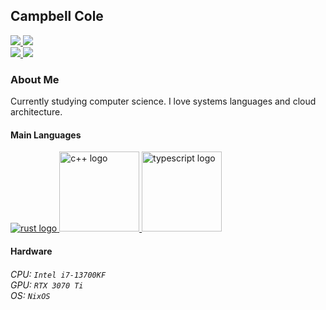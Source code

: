 ## Campbell Cole

<p>
  <a href="https://github.com/campbellcole">
    <img src="https://avatars.githubusercontent.com/u/10430178?v=2&s=197">
  </a>
  <a href="https://github.com/campbellcole">
    <img src="https://grs.boyaard.net/?username=campbellcole&include_all_commits=true&show_icons=true&theme=dracula&bg_color=8,a340b6,4c66ce&title_color=abc7ed&layout=compact">
  </a>
  <br />
  <a href="https://github.com/campbellcole">
    <img src="https://grs.boyaard.net/wakatime?username=pslight&api_domain=wakapi.boyaard.net&langs_count=4&theme=dracula&bg_color=8,a340b6,4c66ce&title_color=abc7ed&custom_title=Languages%20%28This%20Week%29&layout=compact">
  </a>
  <a href="https://github.com/campbellcole">
    <img src="https://grs.boyaard.net/top-langs/?username=campbellcole&langs_count=4&layout=compact&theme=dracula&bg_color=8,a340b6,4c66ce&title_color=abc7ed&custom_title=Languages%20%28All%20Time%29&size_weight=0.5&count_weight=0.5&exclude_repo=Entangled,nixpkgs,Spotify-Library-to-.txt,getting-started,uml_generator,oreganized,Non-Euclidian-Portals,MinecraftForge,ProjectKorra,afterparty-ng,dotfiles,sdks,assassin,unocss-attributify-rust,campbellcole.github.io,DVC-CS,positron,muon,muonoum-e,1nternal,bowling,VICINITY,prototype-website,Tache,HomeworkWebsite,CS200">
  </a>
</p>

### About Me

Currently studying computer science. I love systems languages and cloud architecture.

#### Main Languages

<div>
  <a href="https://www.rust-lang.org/">
    <img src="https://github.com/rust-lang/rust-artwork/raw/master/logo/rust-logo-128x128.png" alt="rust logo">
  </a>
  <a href="https://isocpp.org/">
    <img src="https://upload.wikimedia.org/wikipedia/commons/1/18/ISO_C%2B%2B_Logo.svg" alt="c++ logo" width=128 height=128>
  </a>
  <a href="https://www.typescriptlang.org/">
    <img src="https://upload.wikimedia.org/wikipedia/commons/4/4c/Typescript_logo_2020.svg" alt="typescript logo" width=128 height=128>
  </a>
</div>

#### Hardware

<h6>
  CPU: <code>Intel i7-13700KF</code></br>
  GPU: <code>RTX 3070 Ti</code><br />
  OS: <code>NixOS</code>
</h6>
